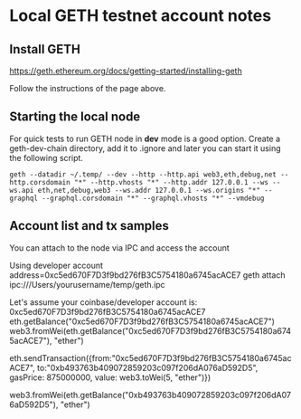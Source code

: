 # Local GETH testnet account notes

## Install GETH

https://geth.ethereum.org/docs/getting-started/installing-geth

Follow the instructions of the page above.

## Starting the local node

For quick tests to run GETH node in **dev** mode is a good option.
Create a geth-dev-chain directory, add it to .ignore and later you can start it using the following script.

```shell
geth --datadir ~/.temp/ --dev --http --http.api web3,eth,debug,net --http.corsdomain "*" --http.vhosts "*" --http.addr 127.0.0.1 --ws --ws.api eth,net,debug,web3 --ws.addr 127.0.0.1 --ws.origins "*" --graphql --graphql.corsdomain "*" --graphql.vhosts "*" --vmdebug

```

## Account list and tx samples

You can attach to the node via IPC and access the account

Using developer account address=0xc5ed670F7D3f9bd276fB3C5754180a6745acACE7
geth attach ipc:///Users/yourusername/temp/geth.ipc

Let's assume your coinbase/developer account is:
0xc5ed670F7D3f9bd276fB3C5754180a6745acACE7
eth.getBalance("0xc5ed670F7D3f9bd276fB3C5754180a6745acACE7")
web3.fromWei(eth.getBalance("0xc5ed670F7D3f9bd276fB3C5754180a6745acACE7"), "ether")

eth.sendTransaction({from:"0xc5ed670F7D3f9bd276fB3C5754180a6745acACE7", to:"0xb493763b409072859203c097f206dA076aD592D5", gasPrice: 875000000, value: web3.toWei(5, "ether")})

web3.fromWei(eth.getBalance("0xb493763b409072859203c097f206dA076aD592D5"), "ether")
